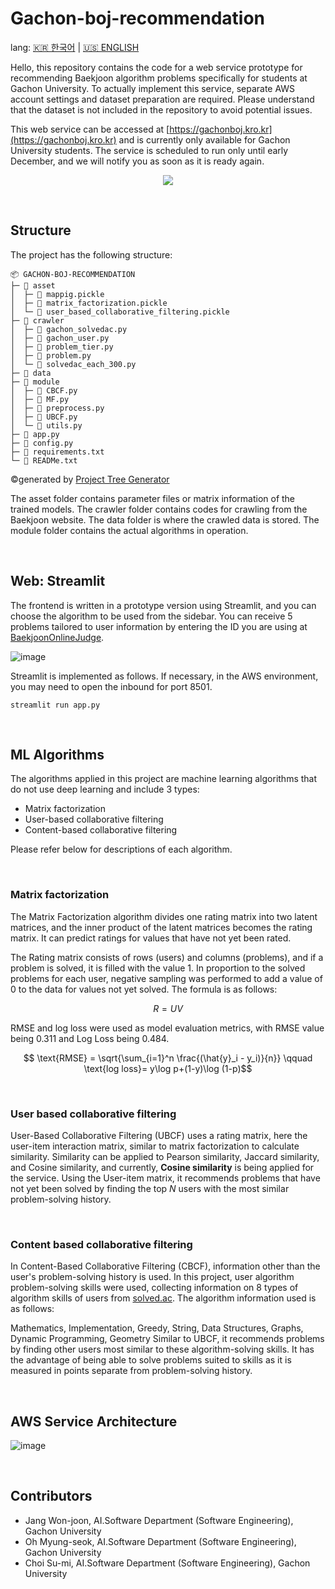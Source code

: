 # Gachon-boj-recommendation

lang: [🇰🇷 한국어](https://github.com/Orca0917/Gachon-boj-recommendation) | [🇺🇸 ENGLISH](https://github.com/Orca0917/Gachon-boj-recommendation/blob/main/README-us.md)

Hello, this repository contains the code for a web service prototype for recommending Baekjoon algorithm problems specifically for students at Gachon University. To actually implement this service, separate AWS account settings and dataset preparation are required. Please understand that the dataset is not included in the repository to avoid potential issues.

This web service can be accessed at [https://gachonboj.kro.kr](https://gachonboj.kro.kr) and is currently only available for Gachon University students. The service is scheduled to run only until early December, and we will notify you as soon as it is ready again.

<p align="center">
<img src="https://github.com/Orca0917/Gachon-boj-recommendation/assets/91870042/09f42896-a21f-4d80-bfdc-af547d455c2e" />
</p>

<br>


## Structure

The project has the following structure:
```
📦 GACHON-BOJ-RECOMMENDATION
├─ 📂 asset
│  ├─ 📄 mappig.pickle
│  ├─ 📄 matrix_factorization.pickle
│  └─ 📄 user_based_collaborative_filtering.pickle
├─ 📂 crawler
│  ├─ 📜 gachon_solvedac.py
│  ├─ 📜 gachon_user.py
│  ├─ 📜 problem_tier.py
│  ├─ 📜 problem.py
│  └─ 📜 solvedac_each_300.py
├─ 📂 data
├─ 📂 module
│  ├─ 📜 CBCF.py
│  ├─ 📜 MF.py
│  ├─ 📜 preprocess.py
│  ├─ 📜 UBCF.py
│  └─ 📜 utils.py
├─ 📜 app.py
├─ 📜 config.py
├─ 📄 requirements.txt
└─ 📄 READMe.txt
```
©generated by [Project Tree Generator](https://woochanleee.github.io/project-tree-generator)


The asset folder contains parameter files or matrix information of the trained models.
The crawler folder contains codes for crawling from the Baekjoon website.
The data folder is where the crawled data is stored.
The module folder contains the actual algorithms in operation.

<br>

## Web: Streamlit
The frontend is written in a prototype version using Streamlit, and you can choose the algorithm to be used from the sidebar. You can receive 5 problems tailored to user information by entering the ID you are using at [BaekjoonOnlineJudge](https://noj.am).

![image](https://github.com/Orca0917/Gachon-boj-recommendation/assets/91870042/5393dbc0-bfd6-4343-a8d5-cbf57fa0b147)

Streamlit is implemented as follows. If necessary, in the AWS environment, you may need to open the inbound for port 8501.

```absh
streamlit run app.py
```

<br>


## ML Algorithms

The algorithms applied in this project are machine learning algorithms that do not use deep learning and include 3 types:

- Matrix factorization
- User-based collaborative filtering
- Content-based collaborative filtering

Please refer below for descriptions of each algorithm.

<br>

### Matrix factorization
The Matrix Factorization algorithm divides one rating matrix into two latent matrices, and the inner product of the latent matrices becomes the rating matrix. It can predict ratings for values that have not yet been rated.

The Rating matrix consists of rows (users) and columns (problems), and if a problem is solved, it is filled with the value 1. In proportion to the solved problems for each user, negative sampling was performed to add a value of 0 to the data for values not yet solved. The formula is as follows:

$$
R = UV
$$

RMSE and log loss were used as model evaluation metrics, with RMSE value being 0.311 and Log Loss being 0.484.

$$ \text{RMSE} = \sqrt{\sum_{i=1}^n \frac{(\hat{y}_i - y_i)}{n}} \qquad \text{log loss}= y\log p+(1-y)\log (1-p)$$

<br>

### User based collaborative filtering

User-Based Collaborative Filtering (UBCF) uses a rating matrix, here the user-item interaction matrix, similar to matrix factorization to calculate similarity. Similarity can be applied to Pearson similarity, Jaccard similarity, and Cosine similarity, and currently, **Cosine similarity** is being applied for the service. Using the User-item matrix, it recommends problems that have not yet been solved by finding the top $N$ users with the most similar problem-solving history.

<br>

### Content based collaborative filtering

In Content-Based Collaborative Filtering (CBCF), information other than the user's problem-solving history is used. In this project, user algorithm problem-solving skills were used, collecting information on 8 types of algorithm skills of users from [solved.ac](https://solved.ac). The algorithm information used is as follows:

Mathematics, Implementation, Greedy, String, Data Structures, Graphs, Dynamic Programming, Geometry
Similar to UBCF, it recommends problems by finding other users most similar to these algorithm-solving skills. It has the advantage of being able to solve problems suited to skills as it is measured in points separate from problem-solving history.


<br>

## AWS Service Architecture

![image](https://github.com/Orca0917/Gachon-boj-recommendation/assets/91870042/323357b0-998d-45d2-b8e8-baa8ae26ccd8)

<br>

## Contributors

- Jang Won-joon, AI.Software Department (Software Engineering), Gachon University
- Oh Myung-seok, AI.Software Department (Software Engineering), Gachon University
- Choi Su-mi, AI.Software Department (Software Engineering), Gachon University
